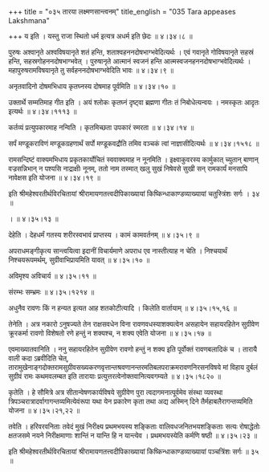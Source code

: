 +++
title = "०३५ तारया लक्ष्मणसान्त्वनम्"
title_english = "035 Tara appeases Lakshmana"

+++
य इति । यस्तु राजा स्थितो धर्म इत्यत्र अधर्म इति छेदः  ॥  ४।३४।८  ॥   

  

पुरुषः अश्वानृते अश्वविषयानृते शतं हन्ति, शताश्वहननदोषभाग्भवेदित्यर्थः । एवं गवानृते गोविषयानृते सहस्रं हन्ति, सहस्रगोहननदोषभाग्भवेत् । पुरुषानृते आत्मानं स्वजनं हन्ति आत्मस्वजनहननदोषभाग्भवेदित्यर्थः । महापुरुषरामविषयानृते तु सर्वहननदोषभाग्भवेदिति भावः  ॥  ४।३४।९  ॥   

  

अनृतवादिनो दोषमभिधाय कृतघ्नस्य दोषमाह पूर्वमिति  ॥  ४।३४।१०  ॥   

  

उक्तार्थे सम्मतिमाह गीत इति । अयं श्लोकः कृतघ्नं दृष्ट्वा ब्रह्मणा गीतः तं निबोधेत्यन्वयः । नमस्कृतः आदृतः इत्यर्थः  ॥  ४।३४।१११३  ॥   

  

कर्तव्यं प्रत्युपकारमाह नन्विति । कृतमिच्छता उपकारं स्मरता  ॥  ४।३४।१४  ॥   

  

सर्पं मण्डूकराविणं मण्डूकग्रहणार्थं सर्पो मण्डूकवद्रौति तमिव वञ्चकं त्वां नाज्ञासीदित्यर्थः  ॥  ४।३४।१५१८  ॥   

  

रामसन्दिष्टं वाक्यमभिधाय प्रकृतकार्योचितं स्ववाक्यमाह न नूनमिति । इक्ष्वाकुवरस्य कार्मुकात् च्युतान् बाणान् वज्रसन्निभान् न पश्यसि नाद्राक्षीः नूनम्, ततो नाम तस्मात् खलु सुखं निषेवसे सुखी सन् रामकार्यं मनसापि नावेक्षस इति योजना  ॥  ४।३४।१९  ॥   

  

इति श्रीमहेश्वरतीर्थविरचितायां श्रीरामायणतत्त्वदीपिकाख्यायां किष्किन्धाकाण्डव्याख्यायां चतुस्त्रिंशः सर्गः । ३४  ॥   

।  ॥  ४।३५।१३  ॥   

  

देहेति । देहधर्मं गतस्य शरीरस्वभावं प्राप्तस्य । कामं कामवर्तनम्  ॥  ४।३५।९  ॥   

  

अपराधमङ्गीकृत्य सान्त्वयित्वा इदानीं विचार्यमाणे अपराध एव नास्तीत्याह न चेति । निश्चयार्थं निश्चयरूपमर्थम्, सुग्रीवाभिप्रायमिति यावत्  ॥  ४।३५।१०  ॥   

  

अविमृश्य अविचार्य  ॥  ४।३५।११  ॥   

  

संरम्भः सम्भ्रमः  ॥  ४।३५।१२१४  ॥   

  

अधुनैव रावणः किं न हन्यत इत्यत आह शतकोटीत्यादि । किलेति वार्तायाम्  ॥  ४।३५।१५,१६  ॥   

  

तेनेति । अत्र नकारो ऽनुषज्यते तेन राक्षसवधेन विना रावणवधस्याशक्यत्वेन असहायेन सहायरहितेन सुग्रीवेण क्रूरकर्मा रावणो विशेषतो रणे हन्तुं न शक्यश्च, न शक्य एवेति योजना  ॥  ४।३५।१७  ॥   

  

एवमाख्यातवानिति । ननु सहायरहितेन सुग्रीवेण रावणो हन्तुं न शक्य इति पूर्वोक्तं रावणबलादिकं च । तारायै वाली कदा ऽब्रवीदिति चेत्, तारामुखेनाङ्गदोक्तरामसुग्रीवसख्यकरणवृत्तान्तश्रवणानन्तरमतिबलपराक्रमरावणनिरसनविषये मां विहाय दुर्बलं सुग्रीवं रामः कथमवलम्बत इति तारायाः प्रत्युत्तरत्वेनोक्तवानित्यवगम्यते  ॥  ४।३५।१८२०  ॥   

  

कृतेति । हे सौमित्रे अत्र सीतान्वेषणकार्यविषये सुग्रीवेण पुरा त्वदागमनात्पूर्वमेव संस्था व्यवस्था त्रिपञ्चरात्रादर्वागागन्तव्यमित्येवंरूपा यथा येन प्रकारेण कृता तथा अद्य अस्मिन् दिने तैर्महाबलैरागन्तव्यमिति योजना  ॥  ४।३५।२१,२२  ॥   

  

तवेति । हरिवरवनिताः तवेदं मुखं निरीक्ष्य प्रथमभयस्य शङ्किताः वालिवधजनितभयशङ्किताः सत्यः रोषाद्धेतोः क्षतजसमे नयने निरीक्षमाणाः शान्तिं न यान्ति हि न यान्त्येव । प्रथमभयस्येति कर्मणि षष्ठी  ॥  ४।३५।२३  ॥   

  

इति श्रीमहेश्वरतीर्थविरचितायां श्रीरामायणतत्त्वदीपिकाख्यायां किष्किन्धाकाण्डव्याख्यायां पञ्चत्रिंशः सर्गः  ॥  ३५  ॥   

  

